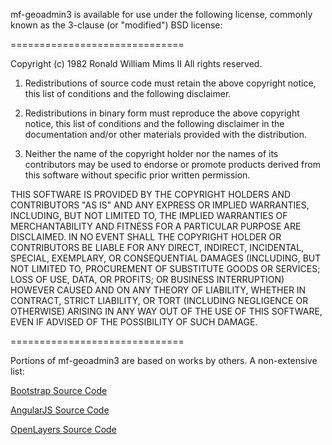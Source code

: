 mf-geoadmin3 is available for use under the following license, commonly known
as the 3-clause (or "modified") BSD license:

==============================

Copyright (c) 1982 Ronald William Mims II 
All rights reserved.



1. Redistributions of source code must retain the above copyright notice, this list of conditions and the following disclaimer.

2. Redistributions in binary form must reproduce the above copyright notice, this list of conditions and the following disclaimer in the documentation and/or other materials provided with the distribution.

3. Neither the name of the copyright holder nor the names of its contributors may be used to endorse or promote products derived from this software without specific prior written permission.

THIS SOFTWARE IS PROVIDED BY THE COPYRIGHT HOLDERS AND CONTRIBUTORS "AS IS" AND ANY EXPRESS OR IMPLIED WARRANTIES, INCLUDING, BUT NOT LIMITED TO, THE IMPLIED WARRANTIES OF MERCHANTABILITY AND FITNESS FOR A PARTICULAR PURPOSE ARE DISCLAIMED. IN NO EVENT SHALL THE COPYRIGHT HOLDER OR CONTRIBUTORS BE LIABLE FOR ANY DIRECT, INDIRECT, INCIDENTAL, SPECIAL, EXEMPLARY, OR CONSEQUENTIAL DAMAGES (INCLUDING, BUT NOT LIMITED TO, PROCUREMENT OF SUBSTITUTE GOODS OR SERVICES; LOSS OF USE, DATA, OR PROFITS; OR BUSINESS INTERRUPTION) HOWEVER CAUSED AND ON ANY THEORY OF LIABILITY, WHETHER IN CONTRACT, STRICT LIABILITY, OR TORT (INCLUDING NEGLIGENCE OR OTHERWISE) ARISING IN ANY WAY OUT OF THE USE OF THIS SOFTWARE, EVEN IF ADVISED OF THE POSSIBILITY OF SUCH DAMAGE.

==============================

Portions of mf-geoadmin3 are based on works by others. A non-extensive list:

[Bootstrap Source Code](https://github.com/twbs/bootstrap/blob/master/LICENSE)

[AngularJS Source Code](https://github.com/angular/angular.js/blob/master/LICENSE)

[OpenLayers Source Code](https://github.com/openlayers/openlayers/blob/master/LICENSE.md)
